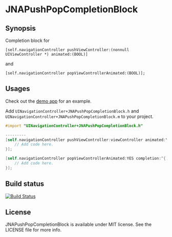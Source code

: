 # JNAPushPopCompletionBlock

## Synopsis

Completion block for 
```objc
[self.navigationController pushViewController:(nonnull UIViewController *) animated:(BOOL)]
```
and
```objc
[self.navigationController popViewControllerAnimated:(BOOL)];
```

## Usages
Check out the [demo app](https://github.com/jawadasif/JNAPushPopCompletionBlock/tree/master/DemoProject_Objective-C) for an example.

Add `UINavigationController+JNAPushPopCompletionBlock.h` and `UINavigationController+JNAPushPopCompletionBlock.m` to your project.

~~~objective-c
#import "UINavigationController+JNAPushPopCompletionBlock.h"

---------
[self.navigationController pushViewController:viewController animated:YES completion:^{
    // Add code here.
}];

[self.navigationController popViewControllerAnimated:YES completion:^{
    // Add code here.
}];
~~~

## Build status

[![Build Status](https://travis-ci.org/ogt/boxchareditor.png?branch=gh-pages)](https://travis-ci.org/jawadasif/JNAPushPopCompletionBlock)


License
---
JNAPushPopCompletionBlock is available under MIT license. See the LICENSE file for more info.